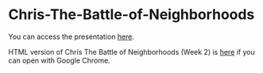 # Chris-The-Battle-of-Neighborhoods

You can access the presentation [here](https://docs.google.com/presentation/d/e/2PACX-1vQRMI-yWbwoGkUjy4lwrMnNaRBT6-YgfBiVv8AUi4-jvNxWSLlpElAZAD5zYqm_3JFLy4Gki-vH8Rq4/pub?start=true&loop=false&delayms=3000).

HTML version of Chris The Battle of Neighborhoods (Week 2) is [here](https://drive.google.com/file/d/1MGYUfkMzxE61hI1ZADa-677YAiEIIVr-/view?usp=sharing) if you can open with Google Chrome.
